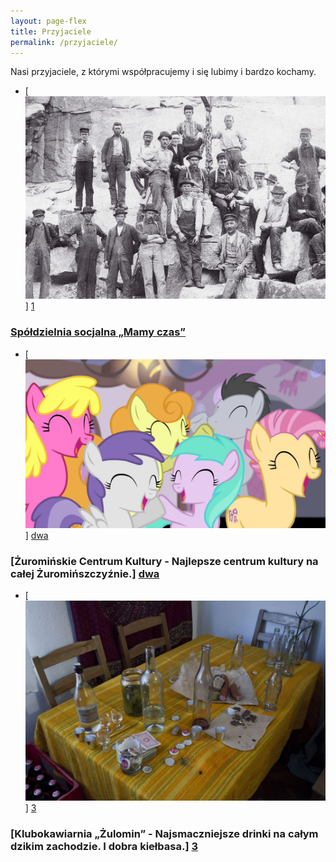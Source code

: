 ```yaml
---
layout: page-flex
title: Przyjaciele
permalink: /przyjaciele/
---
```


Nasi przyjaciele, z którymi współpracujemy i się lubimy i bardzo kochamy.

- [![](/assets/obrazek-1.jpg)] [1]
### [Spółdzielnia socjalna „Mamy czas”][1]
- [![](/assets/obrazek-2.png)] [dwa]
### [Żuromińskie Centrum Kultury - Najlepsze centrum kultury na całej Żuromińszczyźnie.] [dwa]
- [![](/assets/klubokawiarnia.jpg)] [3]
### [Klubokawiarnia „Żulomin” - Najsmaczniejsze drinki na całym dzikim zachodzie. I dobra kiełbasa.] [3]

[1]: https://www.zztop.com/
[dwa]: https://www.aa.org.pl/
[3]: #
